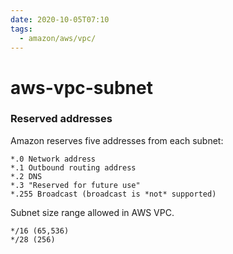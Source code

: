 ```yaml
---
date: 2020-10-05T07:10
tags:
  - amazon/aws/vpc/
---
```


# aws-vpc-subnet

### Reserved addresses
Amazon reserves five addresses from each subnet:
```
*.0 Network address
*.1 Outbound routing address
*.2 DNS
*.3 "Reserved for future use"
*.255 Broadcast (broadcast is *not* supported)
```


Subnet size range allowed in AWS VPC. 
```
*/16 (65,536) 
*/28 (256)
```

